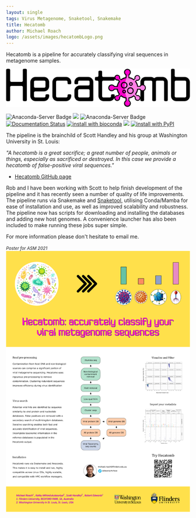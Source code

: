 ```yaml
---
layout: single
tags: Virus Metagenome, Snaketool, Snakemake
title: Hecatomb
author: Michael Roach
logo: /assets/images/hecatombLogo.png
---
```


Hecatomb is a pipeline for accurately classifying viral sequences in metagenome samples.<!--more-->

![](/assets/images/hecatombLogo.png)

![Anaconda-Server Badge](https://anaconda.org/bioconda/hecatomb/badges/latest_release_date.svg)
![](https://img.shields.io/github/v/tag/shandley/hecatomb?label=version&style=flat-square)
![Anaconda-Server Badge](https://anaconda.org/bioconda/hecatomb/badges/license.svg)
[![Documentation Status](https://readthedocs.org/projects/hecatomb/badge/?version=latest&style=flat-square)](https://hecatomb.readthedocs.io/en/latest/?badge=latest)
[![install with bioconda](https://img.shields.io/badge/Install%20with-conda-brightgreen.svg?style=flat-square)](http://bioconda.github.io/recipes/hecatomb/README.html)
![](https://img.shields.io/conda/dn/bioconda/hecatomb?label=Conda%20downloads&style=flat-square)
[![install with PyPI](https://img.shields.io/badge/Install%20with-PyPI-brightgreen.svg?style=flat-square)](https://pypi.org/project/hecatomb/)

The pipeline is the brainchild of Scott Handley and his group at Washington University in St. Louis:

_"A hecatomb is a great sacrifice; a great number of people, animals or things, especially as sacrificed or destroyed. 
In this case we provide a hecatomb of false-positive viral sequences."_

- [Hecatomb GitHub page](https://github.com/shandley/hecatomb)

Rob and I have been working with Scott to help finish development of the pipeline and it has recently seen a number of 
quality of life improvements. The pipeline runs via Snakemake and [Snaketool](https://github.com/beardymcjohnface/Snaketool), 
utilising Conda/Mamba for ease of installation and use, as well as improved scalability and robustness. 
The pipeline now has scripts for downloading and installing the databases and adding new host genomes. 
A convenience launcher has also been included to make running these jobs super simple.

For more information please don't hesitate to email me.

<small><i>Poster for ASM 2021</i></small>
![](/assets/images/Hecatomb_ASM2021.png)
